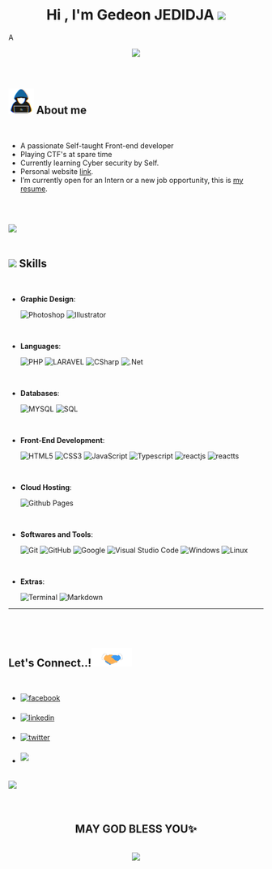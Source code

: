 <h1 align="center"><b>Hi , I'm Gedeon JEDIDJA </b><img src="https://media.giphy.com/media/hvRJCLFzcasrR4ia7z/giphy.gif" width="35"></h1>
<!--  -->A
<p align="center">
  <a href="https://github.com/DenverCoder1/readme-typing-svg"><img src="https://readme-typing-svg.demolab.com?font=Fira+Code&pause=1000&random=false&width=435&lines=Full+Stack+developer;Graphic+Designer;Mobile+Developer"></a>
</p>

<br>

## <picture><img src = "https://github.com/0xAbdulKhalid/0xAbdulKhalid/raw/main/assets/mdImages/about_me.gif" width = 50px></picture> **About me**

<br>

- A passionate Self-taught Front-end developer
- Playing CTF's at spare time
- Currently learning Cyber security by Self.
- Personal website [link](https://libokomaboko.com/me/).
- I’m currently open for an Intern or a new job opportunity, this is [my resume](https://libokomaboko.com/me/).

<br><br>

<img src="https://user-images.githubusercontent.com/73097560/115834477-dbab4500-a447-11eb-908a-139a6edaec5c.gif"><br><br>

## <img src="https://media2.giphy.com/media/QssGEmpkyEOhBCb7e1/giphy.gif?cid=ecf05e47a0n3gi1bfqntqmob8g9aid1oyj2wr3ds3mg700bl&rid=giphy.gif" width ="25"><b> Skills</b>

<br>

<p align="center">

- **Graphic Design**:

  ![Photoshop](https://img.shields.io/badge/ADOBE%20PHOTOSHOP%20-%232370ED.svg?style=for-the-badge&logo=adobephotoshop&logoColor=white)
  ![Illustrator](https://img.shields.io/badge/ADOBE%20ILLUSTRATOR%20-%23E34F26.svg?style=for-the-badge&logo=adobeillustrator&logoColor=white)

<br>

- **Languages**:

  ![PHP](https://img.shields.io/badge/PHP%20-%232370ED.svg?style=for-the-badge&logo=php&logoColor=white)
  ![LARAVEL](https://img.shields.io/badge/LARAVEL%20-%2300599C.svg?style=for-the-badge&logo=laravel&logoColor=white)
  ![CSharp](https://img.shields.io/badge/CSHARP%20-%2314354C.svg?style=for-the-badge&logo=csharp&logoColor=white)
  ![.Net](https://img.shields.io/badge/DOTNET%20-%2314354C.svg?style=for-the-badge&logo=dotnet&logoColor=white)

<br>   

- **Databases**:

  ![MYSQL](https://img.shields.io/badge/MySQL%20-%232370ED.svg?style=for-the-badge&logo=mysql&logoColor=white)
  ![SQL](https://img.shields.io/badge/SQL%20-%2300599C.svg?style=for-the-badge&logo=server&logoColor=white)

<br>  
    
- **Front-End Development**:

  ![HTML5](https://img.shields.io/badge/HTML5%20-%23E34F26.svg?style=for-the-badge&logo=html5&logoColor=white)
  ![CSS3](https://img.shields.io/badge/CSS%20-%231572B6.svg?style=for-the-badge&logo=css3&logoColor=white)
  ![JavaScript](https://img.shields.io/badge/JavaScript%20-%23F7DF1E.svg?style=for-the-badge&logo=javascript&logoColor=black)
  ![Typescript](https://img.shields.io/badge/TypeScript%20-%231572B6.svg?style=for-the-badge&logo=typescript&logoColor=white)
  ![reactjs](https://img.shields.io/badge/React_JS%20-%23F7DF1E.svg?style=for-the-badge&logo=react&logoColor=black)
  ![reactts](https://img.shields.io/badge/React_TS%20-%231572B6.svg?style=for-the-badge&logo=react&logoColor=white)

<br>

- **Cloud Hosting**:

  ![Github Pages](https://img.shields.io/badge/GitHub%20Pages-%23327FC7.svg?style=for-the-badge&logo=github&logoColor=white)

<br>

- **Softwares and Tools**:

  ![Git](https://img.shields.io/badge/git-%23F05033.svg?style=for-the-badge&logo=git&logoColor=white)
  ![GitHub](https://img.shields.io/badge/github-%23121011.svg?style=for-the-badge&logo=github&logoColor=white)
  ![Google](https://img.shields.io/badge/google-%234285F4.svg?style=for-the-badge&logo=google&logoColor=white)
  ![Visual Studio Code](https://img.shields.io/badge/Visual%20Studio%20Code-0078d7.svg?style=for-the-badge&logo=visual-studio-code&logoColor=white)
  ![Windows](https://img.shields.io/badge/Windows-0078d7?style=for-the-badge&logo=windows&logoColor=white)
  ![Linux](https://img.shields.io/badge/Linux-FCC624?style=for-the-badge&logo=linux&logoColor=black)

<br>

- **Extras**:

  ![Terminal](https://img.shields.io/badge/Terminal-%23054020?style=for-the-badge&logo=gnu-bash&logoColor=white)
  ![Markdown](https://img.shields.io/badge/markdown-%23000000.svg?style=for-the-badge&logo=markdown&logoColor=white)

</p>

---

<br>
<br>

## <b> Let's Connect..!</b><img src="https://github.com/0xAbdulKhalid/0xAbdulKhalid/raw/main/assets/mdImages/handshake.gif" width ="80">

<br>
<div align='left'>

<ul>

<li>
<a href="https://www.facebook.com/gedeonjedidja" target="_blank">
<img src="https://img.shields.io/badge/facebook:  gedeonjedidja-%2300acee.svg?color=405DE6&style=for-the-badge&logo=facebook&logoColor=white" alt=facebook style="margin-bottom: 5px;"/>
</a>
</li>

<br>

<li>
<a href="https://www.linkedin.com/in/gedeon-jedidja/" target="_blank">
<img src="https://img.shields.io/badge/linkedin:  gedeonjedidja-%2300acee.svg?color=405DE6&style=for-the-badge&logo=linkedin&logoColor=white" alt=linkedin style="margin-bottom: 5px;"/>
</a>
</li>

<br>

<li>
<a href="https://twitter.com/GedeonJedidja" target="_blank">
<img src="https://img.shields.io/badge/twitter:  gedeonjedidja-%2300acee.svg?color=1DA1F2&style=for-the-badge&logo=twitter&logoColor=white" alt=twitter style="margin-bottom: 5px;"/>
</a>
</li>

<br>

<li>
<a href="mailto:gedeonjedidja@gmail.com" target="_blank">
<img src="https://img.shields.io/badge/gmail:  gedeonjedidja-%23EA4335.svg?style=for-the-badge&logo=gmail&logoColor=white" t=mail style="margin-bottom: 5px;" />
</a>
</li>
	
</ul>
</div>

<br>
<img src="https://user-images.githubusercontent.com/73097560/115834477-dbab4500-a447-11eb-908a-139a6edaec5c.gif">
<br>
<br>
<br>

<div align='center'>

## <b>MAY GOD BLESS YOU✨</b>

<br>
<img src="https://user-images.githubusercontent.com/73097560/115834477-dbab4500-a447-11eb-908a-139a6edaec5c.gif">
<br>
<br>